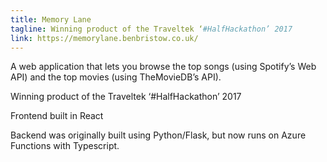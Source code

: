 ```yaml
---
title: Memory Lane
tagline: Winning product of the Traveltek ‘#HalfHackathon’ 2017
link: https://memorylane.benbristow.co.uk/
---
```


A web application that lets you browse the top songs (using Spotify’s Web API) and the top movies (using TheMovieDB’s API).

Winning product of the Traveltek ‘#HalfHackathon’ 2017

Frontend built in React

Backend was originally built using Python/Flask, but now runs on Azure Functions with Typescript.